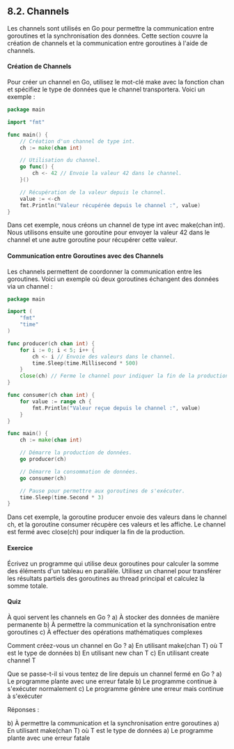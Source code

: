 ## 8.2. Channels
Les channels sont utilisés en Go pour permettre la communication entre goroutines et la synchronisation des données. Cette section couvre la création de channels et la communication entre goroutines à l'aide de channels.

#### Création de Channels
Pour créer un channel en Go, utilisez le mot-clé make avec la fonction chan et spécifiez le type de données que le channel transportera. Voici un exemple :

```go
package main

import "fmt"

func main() {
    // Création d'un channel de type int.
    ch := make(chan int)

    // Utilisation du channel.
    go func() {
        ch <- 42 // Envoie la valeur 42 dans le channel.
    }()

    // Récupération de la valeur depuis le channel.
    value := <-ch
    fmt.Println("Valeur récupérée depuis le channel :", value)
}
```

Dans cet exemple, nous créons un channel de type int avec make(chan int). Nous utilisons ensuite une goroutine pour envoyer la valeur 42 dans le channel et une autre goroutine pour récupérer cette valeur.

#### Communication entre Goroutines avec des Channels
Les channels permettent de coordonner la communication entre les goroutines. Voici un exemple où deux goroutines échangent des données via un channel :

```go
package main

import (
    "fmt"
    "time"
)

func producer(ch chan int) {
    for i := 0; i < 5; i++ {
        ch <- i // Envoie des valeurs dans le channel.
        time.Sleep(time.Millisecond * 500)
    }
    close(ch) // Ferme le channel pour indiquer la fin de la production.
}

func consumer(ch chan int) {
    for value := range ch {
        fmt.Println("Valeur reçue depuis le channel :", value)
    }
}

func main() {
    ch := make(chan int)

    // Démarre la production de données.
    go producer(ch)

    // Démarre la consommation de données.
    go consumer(ch)

    // Pause pour permettre aux goroutines de s'exécuter.
    time.Sleep(time.Second * 3)
}
```

Dans cet exemple, la goroutine producer envoie des valeurs dans le channel ch, et la goroutine consumer récupère ces valeurs et les affiche. Le channel est fermé avec close(ch) pour indiquer la fin de la production.

#### Exercice
Écrivez un programme qui utilise deux goroutines pour calculer la somme des éléments d'un tableau en parallèle. Utilisez un channel pour transférer les résultats partiels des goroutines au thread principal et calculez la somme totale.

#### Quiz
À quoi servent les channels en Go ?
a) À stocker des données de manière permanente
b) À permettre la communication et la synchronisation entre goroutines
c) À effectuer des opérations mathématiques complexes

Comment créez-vous un channel en Go ?
a) En utilisant make(chan T) où T est le type de données
b) En utilisant new chan T
c) En utilisant create channel T

Que se passe-t-il si vous tentez de lire depuis un channel fermé en Go ?
a) Le programme plante avec une erreur fatale
b) Le programme continue à s'exécuter normalement
c) Le programme génère une erreur mais continue à s'exécuter

Réponses :

b) À permettre la communication et la synchronisation entre goroutines
a) En utilisant make(chan T) où T est le type de données
a) Le programme plante avec une erreur fatale